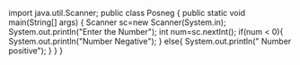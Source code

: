 import java.util.Scanner;
public class Posneg {
    public static void main(String[] args) {
        Scanner sc=new Scanner(System.in);
        System.out.println("Enter the Number");
        int num=sc.nextInt();
        if(num < 0){
            System.out.println("Number Negative");
        }
        else{
            System.out.println(" Number positive");
        }
    }
}
